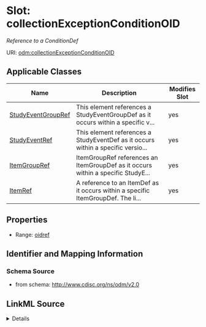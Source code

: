 # Slot: collectionExceptionConditionOID


_Reference to a ConditionDef_



URI: [odm:collectionExceptionConditionOID](http://www.cdisc.org/ns/odm/v2.0/collectionExceptionConditionOID)



<!-- no inheritance hierarchy -->




## Applicable Classes

| Name | Description | Modifies Slot |
| --- | --- | --- |
[StudyEventGroupRef](StudyEventGroupRef.md) | This element references a StudyEventGroupDef as it occurs within a specific v... |  yes  |
[StudyEventRef](StudyEventRef.md) | This element references a StudyEventDef as it occurs within a specific versio... |  yes  |
[ItemGroupRef](ItemGroupRef.md) | ItemGroupRef references an ItemGroupDef as it occurs within a specific StudyE... |  yes  |
[ItemRef](ItemRef.md) | A reference to an ItemDef as it occurs within a specific ItemGroupDef. The li... |  yes  |







## Properties

* Range: [oidref](oidref.md)





## Identifier and Mapping Information







### Schema Source


* from schema: http://www.cdisc.org/ns/odm/v2.0




## LinkML Source

<details>
```yaml
name: collectionExceptionConditionOID
description: Reference to a ConditionDef
from_schema: http://www.cdisc.org/ns/odm/v2.0
rank: 1000
alias: collectionExceptionConditionOID
domain_of:
- StudyEventGroupRef
- StudyEventRef
- ItemGroupRef
- ItemRef
range: oidref

```
</details>